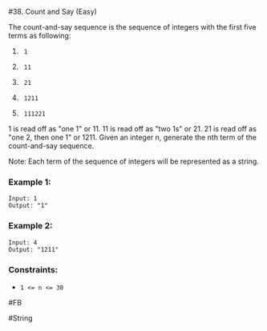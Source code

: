 #38. Count and Say (Easy)

The count-and-say sequence is the sequence of integers with the first five terms as following:

1.      1
2.      11
3.      21
4.      1211
5.      111221

1 is read off as "one 1" or 11.
11 is read off as "two 1s" or 21.
21 is read off as "one 2, then one 1" or 1211.
Given an integer n, generate the nth term of the count-and-say sequence.

Note: Each term of the sequence of integers will be represented as a string.

### Example 1:

```
Input: 1
Output: "1"
```

### Example 2:

```
Input: 4
Output: "1211"
```

### Constraints:

- `1 <= n <= 30`

#FB

#String
